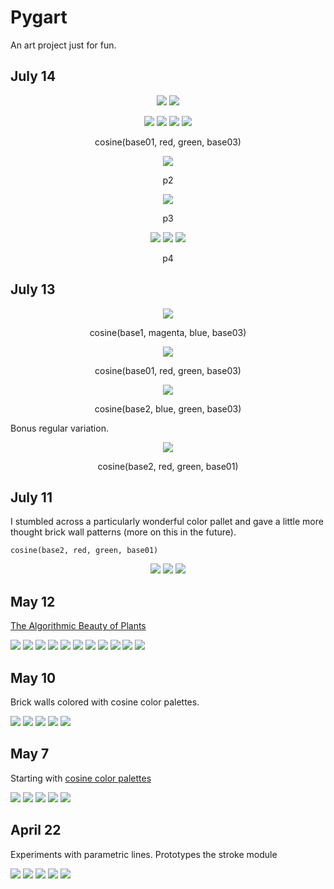 # Pygart

An art project just for fun.

## July 14

<p align="center">
<img src=https://imgur.com/cfOolZW.png />
<img src=https://imgur.com/QxNkrty.png />
</p>

<p align="center">
<img src=https://imgur.com/9NeR28A.png />
<img src=https://imgur.com/moZyPCq.png />
<img src=https://imgur.com/WXPSgKV.png />
<img src=https://imgur.com/FsoxMYN.png />
</p>
<p align = "center">cosine(base01, red, green, base03)</p>
<p align="center">
<img src=https://imgur.com/nLwNSbS.png />
</p>
<p align = "center">p2</p>
<p align="center">
<img src=https://imgur.com/TDeN6mM.png />
</p>
<p align = "center">p3</p>
<p align="center">
<img src=https://imgur.com/ygRxUwR.png />
<img src=https://imgur.com/LG6053F.png />
<img src=https://imgur.com/r6yb6vC.png />
</p>
<p align = "center">p4</p>


## July 13

<p align="center">
<img src=https://imgur.com/UYUGDP5.png />
</p>
<p align = "center">cosine(base1, magenta, blue, base03)</p>

<p align="center">
<img src=https://imgur.com/myZfEMd.png />
</p>
<p align = "center">cosine(base01, red, green, base03)</p>

<p align="center">
<img src=https://imgur.com/LIp1NbS.png />
</p>
<p align = "center">cosine(base2, blue, green, base03)</p>

Bonus regular variation.
<p align="center">
<img src=https://imgur.com/RUdxOY7.png />
</p>
<p align = "center">cosine(base2, red, green, base01)</p>



## July 11

I stumbled across a particularly wonderful color pallet and gave a little more thought brick wall patterns (more on this in the future).

```
cosine(base2, red, green, base01)
```

<p align="center">
<img src=https://imgur.com/x2YfUqo.png />
<img src=https://imgur.com/B1S0Fi4.png />
<img src=https://imgur.com/pimcIoC.png />
</p>

## May 12

[The Algorithmic Beauty of Plants](http://algorithmicbotany.org/papers/abop/abop.pdf)

<p>
  <img src=https://imgur.com/KWY6ZvK.png />
  <img src=https://imgur.com/KWY6ZvK.png />
  <img src=https://imgur.com/c61mb8b.png />
  <img src=https://imgur.com/HmVoX4L.png />
  <img src=https://imgur.com/aQQ8rz8.png />
  <img src=https://imgur.com/f80pfrS.png />
  <img src=https://imgur.com/NEh8IC8.png />
  <img src=https://imgur.com/3gd5x1S.png />
  <img src=https://imgur.com/oRsHGcM.png />
  <img src=https://imgur.com/UxcVDhy.png />
  <img src=https://imgur.com/z7bDWGr.png />
</p>

## May 10

Brick walls colored with cosine color palettes.

<p>
  <img src=https://imgur.com/iMHTa3P.png />
  <img src=https://imgur.com/yt5fJsP.png />
  <img src=https://imgur.com/bZBkyQ7.png />
  <img src=https://imgur.com/8XDxMKi.png />
  <img src=https://imgur.com/pS0ztZ2.png />
</p>

## May 7

Starting with [cosine color palettes](https://iquilezles.org/articles/palettes/)

<p>
  <img src=https://imgur.com/aEeAZ6B.png />
  <img src=https://imgur.com/fWXTxUp.png />
  <img src=https://imgur.com/bS9nYJU.png />
  <img src=https://imgur.com/Ypnh9ml.png />
  <img src=https://imgur.com/hUfa6pD.png />
</p>

## April 22

Experiments with parametric lines. Prototypes the stroke module

<p>
  <img src=https://imgur.com/r0IglTt.png />
  <img src=https://imgur.com/amIqkM0.png />
  <img src=https://imgur.com/ky38SOJ.png />
  <img src=https://imgur.com/uP2KgNr.png />
  <img src=https://imgur.com/tyG1Zg5.png />
</p>
